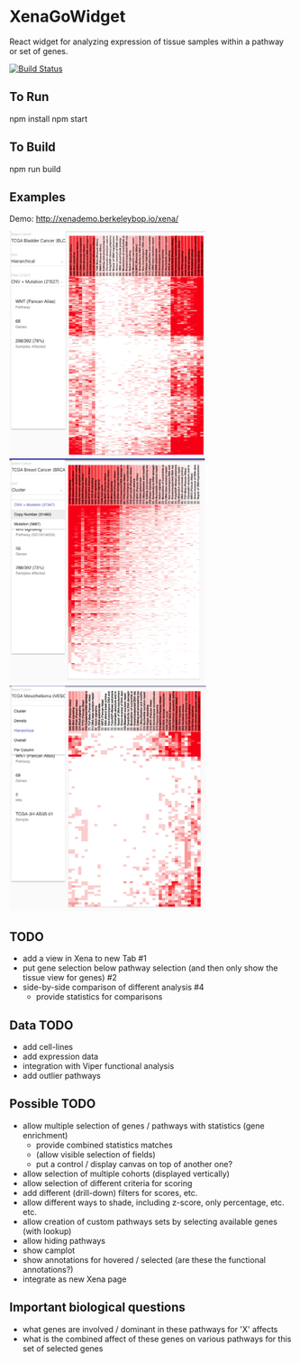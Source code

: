 # XenaGoWidget

React widget for analyzing expression of tissue samples within a pathway or set of genes.

[![Build Status](https://travis-ci.org/ucscXena/XenaGoWidget.svg?branch=develop)](https://travis-ci.org/ucscXena/XenaGoWidget)


## To Run

   npm install
   npm start

## To Build

   npm run build

## Examples

Demo: http://xenademo.berkeleybop.io/xena/

<a href="images/bladder1.png">
  <img src="images/bladder1.png" alt="Bladder example" height="400">
</a>

<a href="images/brca1.png">
  <img src="images/brca1.png" alt="BRCA example" height="400">
</a>

<a href="images/meso1.png">
  <img src="images/meso1.png" alt="Meso example" height="400">
</a>



## TODO

- add a view in Xena to new Tab #1
- put gene selection below pathway selection (and then only show the tissue view for genes) #2
- side-by-side comparison of different analysis #4 
   - provide statistics for comparisons

## Data TODO

- add cell-lines 
- add expression data 
- integration with Viper functional analysis 
- add outlier pathways 


## Possible TODO

- allow multiple selection of genes / pathways with statistics (gene enrichment)
   - provide combined statistics matches
   - (allow visible selection of fields)
   - put a control / display canvas on top of another one? 
- allow selection of multiple cohorts (displayed vertically)
- allow selection of different criteria for scoring 
- add different (drill-down) filters for scores, etc. 
- allow different ways to shade, including z-score, only percentage, etc. etc. 
- allow creation of custom pathways sets by selecting available genes (with lookup)
- allow hiding pathways
- show camplot
- show annotations for hovered / selected (are these the functional annotations?)
- integrate as new Xena page 





## Important biological questions

- what genes are involved / dominant in these pathways for 'X' affects 
- what is the combined affect of these genes on various pathways for this set of selected genes 

